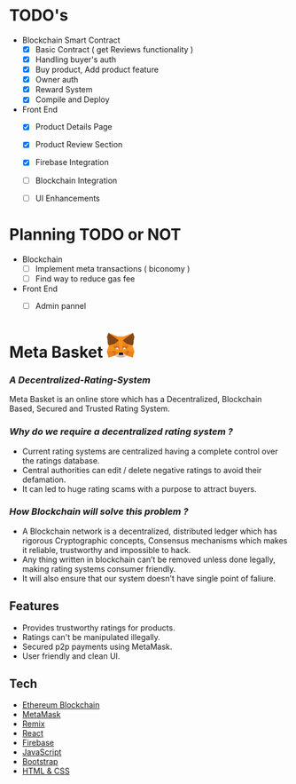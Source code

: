 # TODO's

- Blockchain Smart Contract
  - [x] Basic Contract ( get Reviews functionality )
  - [x] Handling buyer's auth
  - [x] Buy product, Add product feature
  - [x] Owner auth
  - [x] Reward System
  - [x] Compile and Deploy

- Front End
  - [x] Product Details Page
  - [x] Product Review Section
  - [x] Firebase Integration
  - [ ]  Blockchain Integration
  - [ ]  UI Enhancements


# Planning TODO or NOT 

- Blockchain 
  - [ ] Implement meta transactions ( biconomy )
  - [ ] Find way to reduce gas fee

- Front End
  - [ ] Admin pannel


# Meta Basket ![MetaMask logo](logo.png?raw=true)

### _A Decentralized-Rating-System_


Meta Basket is an online store which has a Decentralized,
Blockchain Based, Secured and Trusted Rating System.

### _Why do we require a decentralized rating system ?_
- Current rating systems are centralized having a complete 
  control over the ratings database.
- Central authorities can edit / delete negative ratings to avoid their defamation.
- It can led to huge rating scams with a purpose to attract buyers.


### _How Blockchain will solve this problem ?_

- A Blockchain network is a decentralized, distributed ledger which 
  has rigorous Cryptographic concepts, Consensus mechanisms which 
  makes it reliable, trustworthy and impossible to hack.
- Any thing written in blockchain can’t be removed unless done legally, making rating systems consumer friendly.
- It will also ensure that our system doesn't have single point of faliure.


## Features

- Provides trustworthy ratings for products.
- Ratings can't be manipulated illegally.
- Secured p2p payments using MetaMask.
- User friendly and clean UI.


## Tech

- [Ethereum Blockchain](https://ethereum.org/en/)
- [MetaMask](https://metamask.io/)
- [Remix](https://remix.ethereum.org/)
- [React](https://reactjs.org/)
- [Firebase](https://firebase.google.com/)
- [JavaScript](https://www.javascript.com/)
- [Bootstrap](https://getbootstrap.com/)
- [HTML & CSS](https://developer.mozilla.org/en-US/docs/Web/HTML)


